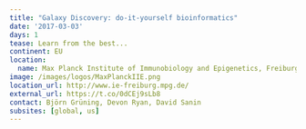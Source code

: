 ```yaml
---
title: "Galaxy Discovery: do-it-yourself bioinformatics"
date: '2017-03-03'
days: 1
tease: Learn from the best...
continent: EU
location:
  name: Max Planck Institute of Immunobiology and Epigenetics, Freiburg, Germany
image: /images/logos/MaxPlanckIIE.png
location_url: http://www.ie-freiburg.mpg.de/
external_url: https://t.co/0dCEj9sLb8
contact: Björn Grüning, Devon Ryan, David Sanin
subsites: [global, us]
---
```

